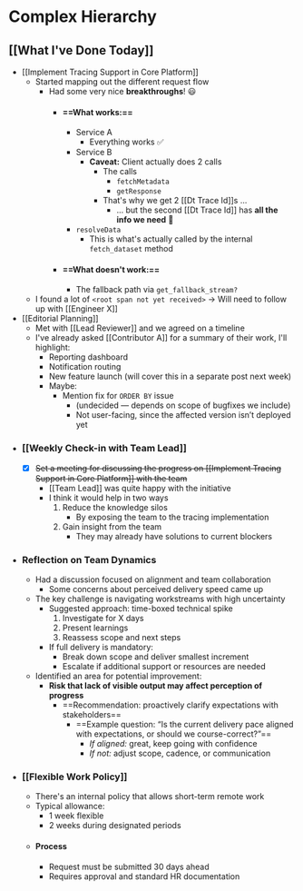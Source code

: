 # Complex Hierarchy

## [[What I've Done Today]]
- [[Implement Tracing Support in Core Platform]]
	- Started mapping out the different request flow
		- Had some very nice **breakthroughs**! 😃
			- #### ==What works:==
				- Service A
					- Everything works ✅
				- Service B
					- **Caveat:** Client actually does 2 calls
						- The calls
							- `fetchMetadata`
							- `getResponse`
						- That's why we get 2 [[Dt Trace Id]]s ...
							- ... but the second [[Dt Trace Id]] has **all the info we need** 🎉
				- `resolveData`
					- This is what's actually called by the internal `fetch_dataset` method
			- #### ==What doesn't work:==
				- The fallback path via `get_fallback_stream?`
	- I found a lot of `<root span not yet received>` → Will need to follow up with [[Engineer X]]
- [[Editorial Planning]]
	- Met with [[Lead Reviewer]] and we agreed on a timeline
	- I've already asked [[Contributor A]] for a summary of their work, I'll highlight:
		- Reporting dashboard
		- Notification routing
		- New feature launch (will cover this in a separate post next week)
		- Maybe:
			- Mention fix for `ORDER BY` issue
				- (undecided — depends on scope of bugfixes we include)
				- Not user-facing, since the affected version isn’t deployed yet
- ### [[Weekly Check-in with Team Lead]]
	- [x] ~~Set a meeting for discussing the progress on [[Implement Tracing Support in Core Platform]] with the team~~
		- [[Team Lead]] was quite happy with the initiative
		- I think it would help in two ways
			1. Reduce the knowledge silos
				- By exposing the team to the tracing implementation
			1. Gain insight from the team
				- They may already have solutions to current blockers
- ### Reflection on Team Dynamics
	- Had a discussion focused on alignment and team collaboration
		- Some concerns about perceived delivery speed came up
	- The key challenge is navigating workstreams with high uncertainty
		- Suggested approach: time-boxed technical spike
			1. Investigate for X days
			1. Present learnings
			1. Reassess scope and next steps
		- If full delivery is mandatory:
			- Break down scope and deliver smallest increment
			- Escalate if additional support or resources are needed
	- Identified an area for potential improvement:
		- **Risk that lack of visible output may affect perception of progress**
			- ==Recommendation: proactively clarify expectations with stakeholders==
				- ==Example question: “Is the current delivery pace aligned with expectations, or should we course-correct?”==
					- *If aligned:* great, keep going with confidence
					- *If not:* adjust scope, cadence, or communication
- ### [[Flexible Work Policy]]
	- There's an internal policy that allows short-term remote work
	- Typical allowance:
		- 1 week flexible
		- 2 weeks during designated periods
	- #### Process
		- Request must be submitted 30 days ahead
		- Requires approval and standard HR documentation